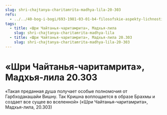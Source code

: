 ```yaml
---
slug: shri-chajtanya-charitamrita-madhya-lila-20-303
refs:
  - ../../40-bog-i-bogi/693-1981-03-01-b4-filosofskie-aspekty-lichnosti-brahmy.md
tags:
  - title: «Шри Чайтанья-чаритамрита», Мадхья-лила
    slug: shri-chajtanya-charitamrita-madhya-lila
  - title: «Шри Чайтанья-чаритамрита», Мадхья-лила 20.303
    slug: shri-chajtanya-charitamrita-madhya-lila-20-303
---
```


# «Шри Чайтанья-чаритамрита», Мадхья-лила 20.303

«Такая преданная душа получает особые полномочия от Гарбходакашайи Вишну. Так Кришна воплощается в образе Брахмы и создает все сущее во вселенной» («Шри Чайтанья-чаритамрита», Мадхья-лила, 20.303)



